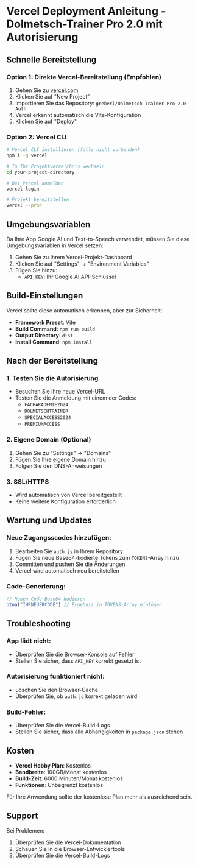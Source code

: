 # Vercel Deployment Anleitung - Dolmetsch-Trainer Pro 2.0 mit Autorisierung

## Schnelle Bereitstellung

### Option 1: Direkte Vercel-Bereitstellung (Empfohlen)
1. Gehen Sie zu [vercel.com](https://vercel.com)
2. Klicken Sie auf "New Project"
3. Importieren Sie das Repository: `greberl/Dolmetsch-Trainer-Pro-2.0-Auth`
4. Vercel erkennt automatisch die Vite-Konfiguration
5. Klicken Sie auf "Deploy"

### Option 2: Vercel CLI
```bash
# Vercel CLI installieren (falls nicht vorhanden)
npm i -g vercel

# In Ihr Projektverzeichnis wechseln
cd your-project-directory

# Bei Vercel anmelden
vercel login

# Projekt bereitstellen
vercel --prod
```

## Umgebungsvariablen

Da Ihre App Google AI und Text-to-Speech verwendet, müssen Sie diese Umgebungsvariablen in Vercel setzen:

1. Gehen Sie zu Ihrem Vercel-Projekt-Dashboard
2. Klicken Sie auf "Settings" → "Environment Variables"
3. Fügen Sie hinzu:
   - `API_KEY`: Ihr Google AI API-Schlüssel

## Build-Einstellungen

Vercel sollte diese automatisch erkennen, aber zur Sicherheit:

- **Framework Preset**: Vite
- **Build Command**: `npm run build`
- **Output Directory**: `dist`
- **Install Command**: `npm install`

## Nach der Bereitstellung

### 1. Testen Sie die Autorisierung
- Besuchen Sie Ihre neue Vercel-URL
- Testen Sie die Anmeldung mit einem der Codes:
  - `FACHAKADEMIE2024`
  - `DOLMETSCHTRAINER`
  - `SPECIALACCESS2024`
  - `PREMIUMACCESS`

### 2. Eigene Domain (Optional)
1. Gehen Sie zu "Settings" → "Domains"
2. Fügen Sie Ihre eigene Domain hinzu
3. Folgen Sie den DNS-Anweisungen

### 3. SSL/HTTPS
- Wird automatisch von Vercel bereitgestellt
- Keine weitere Konfiguration erforderlich

## Wartung und Updates

### Neue Zugangsscodes hinzufügen:
1. Bearbeiten Sie `auth.js` in Ihrem Repository
2. Fügen Sie neue Base64-kodierte Tokens zum `TOKENS`-Array hinzu
3. Committen und pushen Sie die Änderungen
4. Vercel wird automatisch neu bereitstellen

### Code-Generierung:
```javascript
// Neuen Code Base64-kodieren
btoa("IHRNEUERCODE") // Ergebnis in TOKENS-Array einfügen
```

## Troubleshooting

### App lädt nicht:
- Überprüfen Sie die Browser-Konsole auf Fehler
- Stellen Sie sicher, dass `API_KEY` korrekt gesetzt ist

### Autorisierung funktioniert nicht:
- Löschen Sie den Browser-Cache
- Überprüfen Sie, ob `auth.js` korrekt geladen wird

### Build-Fehler:
- Überprüfen Sie die Vercel-Build-Logs
- Stellen Sie sicher, dass alle Abhängigkeiten in `package.json` stehen

## Kosten

- **Vercel Hobby Plan**: Kostenlos
- **Bandbreite**: 100GB/Monat kostenlos
- **Build-Zeit**: 6000 Minuten/Monat kostenlos
- **Funktionen**: Unbegrenzt kostenlos

Für Ihre Anwendung sollte der kostenlose Plan mehr als ausreichend sein.

## Support

Bei Problemen:
1. Überprüfen Sie die Vercel-Dokumentation
2. Schauen Sie in die Browser-Entwicklertools
3. Überprüfen Sie die Vercel-Build-Logs
